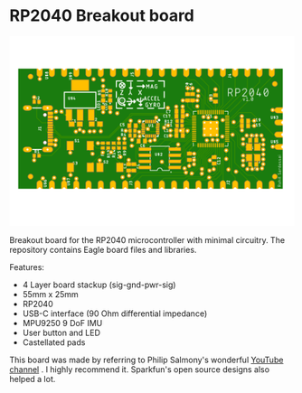 # RP2040 Breakout board

![Board Preview](/rp2040.png)

Breakout board for the RP2040 microcontroller with minimal circuitry.
The repository contains Eagle board files and libraries.

Features:
- 4 Layer board stackup (sig-gnd-pwr-sig)
- 55mm x 25mm
- RP2040
- USB-C interface (90 Ohm differential impedance)
- MPU9250 9 DoF IMU
- User button and LED
- Castellated pads

This board was made by referring to Philip Salmony's wonderful [YouTube channel](https://www.youtube.com/c/PhilS94/videos) . I highly recommend it.
Sparkfun's open source designs also helped a lot.
